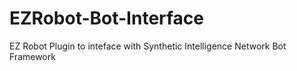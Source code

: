 # EZRobot-Bot-Interface
EZ Robot Plugin to inteface with Synthetic Intelligence Network Bot Framework
